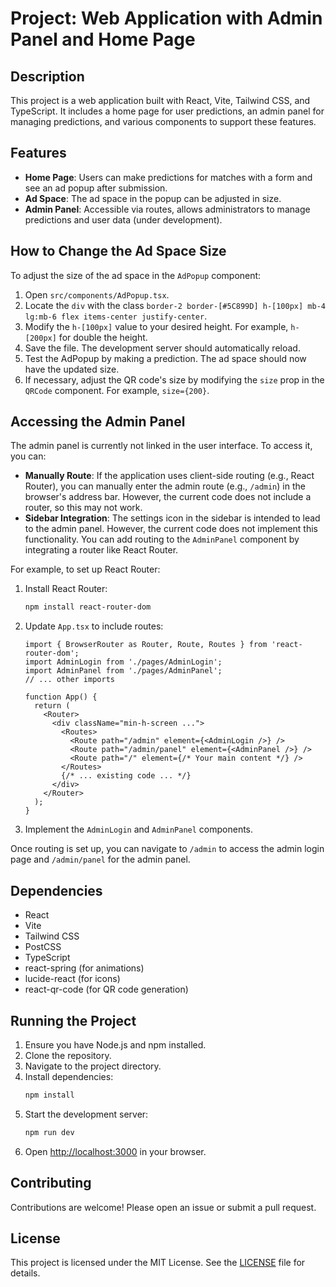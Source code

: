 # Project: Web Application with Admin Panel and Home Page

## Description
This project is a web application built with React, Vite, Tailwind CSS, and TypeScript. It includes a home page for user predictions, an admin panel for managing predictions, and various components to support these features.

## Features
- **Home Page**: Users can make predictions for matches with a form and see an ad popup after submission.
- **Ad Space**: The ad space in the popup can be adjusted in size.
- **Admin Panel**: Accessible via routes, allows administrators to manage predictions and user data (under development).

## How to Change the Ad Space Size
To adjust the size of the ad space in the `AdPopup` component:

1. Open `src/components/AdPopup.tsx`.
2. Locate the `div` with the class `border-2 border-[#5C899D] h-[100px] mb-4 lg:mb-6 flex items-center justify-center`.
3. Modify the `h-[100px]` value to your desired height. For example, `h-[200px]` for double the height.
4. Save the file. The development server should automatically reload.
5. Test the AdPopup by making a prediction. The ad space should now have the updated size.
6. If necessary, adjust the QR code's size by modifying the `size` prop in the `QRCode` component. For example, `size={200}`.

## Accessing the Admin Panel
The admin panel is currently not linked in the user interface. To access it, you can:

- **Manually Route**: If the application uses client-side routing (e.g., React Router), you can manually enter the admin route (e.g., `/admin`) in the browser's address bar. However, the current code does not include a router, so this may not work.
- **Sidebar Integration**: The settings icon in the sidebar is intended to lead to the admin panel. However, the current code does not implement this functionality. You can add routing to the `AdminPanel` component by integrating a router like React Router.

For example, to set up React Router:

1. Install React Router:
   ```bash
   npm install react-router-dom
   ```

2. Update `App.tsx` to include routes:
   ```tsx
   import { BrowserRouter as Router, Route, Routes } from 'react-router-dom';
   import AdminLogin from './pages/AdminLogin';
   import AdminPanel from './pages/AdminPanel';
   // ... other imports

   function App() {
     return (
       <Router>
         <div className="min-h-screen ...">
           <Routes>
             <Route path="/admin" element={<AdminLogin />} />
             <Route path="/admin/panel" element={<AdminPanel />} />
             <Route path="/" element={/* Your main content */} />
           </Routes>
           {/* ... existing code ... */}
         </div>
       </Router>
     );
   }
   ```

3. Implement the `AdminLogin` and `AdminPanel` components.

Once routing is set up, you can navigate to `/admin` to access the admin login page and `/admin/panel` for the admin panel.

## Dependencies
- React
- Vite
- Tailwind CSS
- PostCSS
- TypeScript
- react-spring (for animations)
- lucide-react (for icons)
- react-qr-code (for QR code generation)

## Running the Project
1. Ensure you have Node.js and npm installed.
2. Clone the repository.
3. Navigate to the project directory.
4. Install dependencies:
   ```bash
   npm install
   ```
5. Start the development server:
   ```bash
   npm run dev
   ```
6. Open [http://localhost:3000](http://localhost:3000) in your browser.

## Contributing
Contributions are welcome! Please open an issue or submit a pull request.

## License
This project is licensed under the MIT License. See the [LICENSE](LICENSE) file for details.
